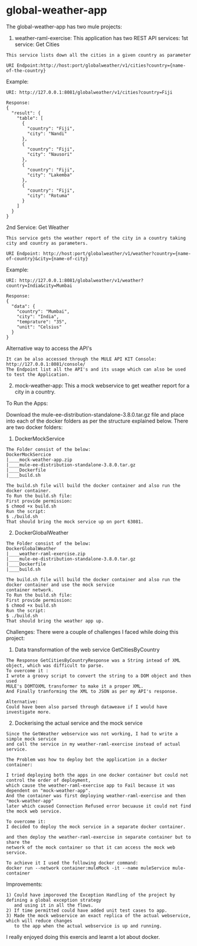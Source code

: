 # global-weather-app

The global-weather-app has two mule projects:
1) weather-raml-exercise: This application has two REST API services:
1st service: Get Cities
```
This service lists down all the cities in a given country as parameter

URI Endpoint:http://host:port/globalweather/v1/cities?country={name-of-the-country}
```
Example:
```
URI: http://127.0.0.1:8081/globalweather/v1/cities?country=Fiji

Response:
{
  "result": {
    "table": [
      {
        "country": "Fiji",
        "city": "Nandi"
      },
      {
        "country": "Fiji",
        "city": "Nausori"
      },
      {
        "country": "Fiji",
        "city": "Lakemba"
      },
      {
        "country": "Fiji",
        "city": "Rotuma"
      }
    ]
  }
}

```
2nd Service: Get Weather

```
This service gets the weather report of the city in a country taking city and country as parameters.

URI Endpoint: http://host:port/globalweather/v1/weather?country={name-of-country}&city={name-of-city}
```
Example:
```
URI: http://127.0.0.1:8081/globalweather/v1/weather?country=India&city=Mumbai

Response:
{
  "data": {
    "country": "Mumbai",
    "city": "India",
    "temprature": "35",
    "unit": "Celsius"
  }
}
```
Alternative way to access the API's
```
It can be also accessed through the MULE API KIT Console:
http://127.0.0.1:8081/console/
The Endpoint list all the API's and its usage which can also be used to test the Application.
```

2) mock-weather-app: This a mock webservice to get weather report for a city in a country.

To Run the Apps:

Download the mule-ee-distribution-standalone-3.8.0.tar.gz file and place into each of the docker folders 
as per the structure explained below.
There are two docker folders:
1) DockerMockService
```
The Folder consist of the below:
DockerMockSercice
|____mock-weather-app.zip
|____mule-ee-distribution-standalone-3.8.0.tar.gz
|____Dockerfile
|____build.sh

The build.sh file will build the docker container and also run the docker container.
To Run the build.sh file:
First provide permission:
$ chmod +x build.sh
Run the script:
$ ./build.sh
That should bring the mock service up on port 63081.

```
2) DockerGlobalWeather
```
The Folder consist of the below:
DockerGlobalWeather
|____weather-raml-exercise.zip
|____mule-ee-distribution-standalone-3.8.0.tar.gz
|____Dockerfile
|____build.sh

The build.sh file will build the docker container and also run the docker container and use the mock service 
container network.
To Run the build.sh file:
First provide permission:
$ chmod +x build.sh
Run the script:
$ ./build.sh
That should bring the weather app up.
```
Challenges:
There were a couple of challenges I faced while doing this project:
1) Data transformation of the web service GetCitiesByCountry
```
The Response GetCitiesByCountryResponse was a String intead of XML object, which was difficult to parse. 
To overcome it :
I wrote a groovy script to convert the string to a DOM object and then used 
MULE's DOMTOXML transformer to make it a proper XML. 
And Finally tranforming the XML to JSON as per my API's response.

Alternative:
Could have been also parsed through dataweave if I would have investigate more.
```
2) Dockerising the actual service and the mock service
```
Since the GetWeather webservice was not working, I had to write a simple mock service 
and call the service in my weather-raml-exercise instead of actual service.

The Problem was how to deploy bot the application in a docker container:

I tried deploying both the apps in one docker container but could not control the order of deployment, 
which cause the weather-raml-exercise app to Fail because it was dependent on "mock-weather-app".
And the container was first deploying weather-raml-exercise and then "mock-weather-app" 
later which caused Connection Refused error becuause it could not find the mock web service.

To overcome it:
I decided to deploy the mock service in a separate docker container.

and then deploy the weather-raml-exercise in separate container but to share the 
network of the mock container so that it can access the mock web service.

To achieve it I used the following docker command:
docker run --network container:muleMock -it --name muleService mule-container

```
Improvements:
```
1) Could have imporoved the Exception Handling of the project by defining a global exception strategy 
   and using it in all the flows.
2) If time permitted could have added unit test cases to app.
3) Made the mock webservice an exact replica of the actual webservice, which will reduce changes 
   to the app when the actual webservice is up and running.
```

I really enjoyed doing this exercis and learnt a lot about docker.

